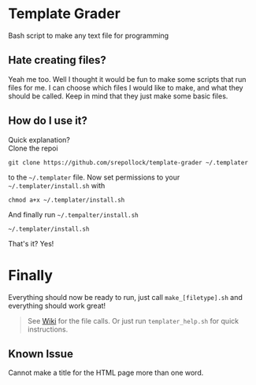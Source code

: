 # Template Grader
Bash script to make any text file for programming

## Hate creating files?
Yeah me too. Well I thought it would be fun to make some scripts that run files for me. I can choose which files I would like to make, and what they should be called. Keep in mind that they just make some basic files.

## How do I use it?
Quick explanation?  
Clone the repoi

`git clone https://github.com/srepollock/template-grader ~/.templater` 

to the `~/.templater` file.
Now set permissions to your `~/.templater/install.sh` with  

`chmod a+x ~/.templater/install.sh`  

And finally run `~/.tempalter/install.sh`  

`~/.templater/install.sh`  

That's it? Yes!

# Finally
Everything should now be ready to run, just call `make_[filetype].sh` and everything should work great!
> See [Wiki](https://github.com/srepollock/template-grader/wiki) for the file calls.
> Or just run `templater_help.sh` for quick instructions.

## Known Issue
Cannot make a title for the HTML page more than one word.
